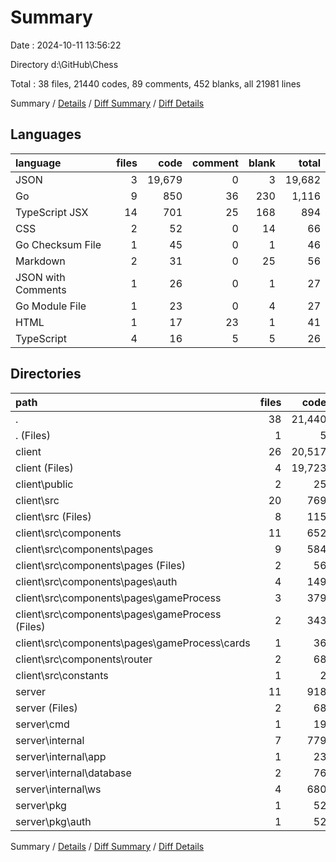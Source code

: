 # Summary

Date : 2024-10-11 13:56:22

Directory d:\\GitHub\\Chess

Total : 38 files,  21440 codes, 89 comments, 452 blanks, all 21981 lines

Summary / [Details](details.md) / [Diff Summary](diff.md) / [Diff Details](diff-details.md)

## Languages
| language | files | code | comment | blank | total |
| :--- | ---: | ---: | ---: | ---: | ---: |
| JSON | 3 | 19,679 | 0 | 3 | 19,682 |
| Go | 9 | 850 | 36 | 230 | 1,116 |
| TypeScript JSX | 14 | 701 | 25 | 168 | 894 |
| CSS | 2 | 52 | 0 | 14 | 66 |
| Go Checksum File | 1 | 45 | 0 | 1 | 46 |
| Markdown | 2 | 31 | 0 | 25 | 56 |
| JSON with Comments | 1 | 26 | 0 | 1 | 27 |
| Go Module File | 1 | 23 | 0 | 4 | 27 |
| HTML | 1 | 17 | 23 | 1 | 41 |
| TypeScript | 4 | 16 | 5 | 5 | 26 |

## Directories
| path | files | code | comment | blank | total |
| :--- | ---: | ---: | ---: | ---: | ---: |
| . | 38 | 21,440 | 89 | 452 | 21,981 |
| . (Files) | 1 | 5 | 0 | 4 | 9 |
| client | 26 | 20,517 | 53 | 213 | 20,783 |
| client (Files) | 4 | 19,723 | 0 | 24 | 19,747 |
| client\\public | 2 | 25 | 23 | 2 | 50 |
| client\\src | 20 | 769 | 30 | 187 | 986 |
| client\\src (Files) | 8 | 115 | 8 | 34 | 157 |
| client\\src\\components | 11 | 652 | 22 | 153 | 827 |
| client\\src\\components\\pages | 9 | 584 | 22 | 132 | 738 |
| client\\src\\components\\pages (Files) | 2 | 56 | 0 | 16 | 72 |
| client\\src\\components\\pages\\auth | 4 | 149 | 0 | 40 | 189 |
| client\\src\\components\\pages\\gameProcess | 3 | 379 | 22 | 76 | 477 |
| client\\src\\components\\pages\\gameProcess (Files) | 2 | 343 | 22 | 73 | 438 |
| client\\src\\components\\pages\\gameProcess\\cards | 1 | 36 | 0 | 3 | 39 |
| client\\src\\components\\router | 2 | 68 | 0 | 21 | 89 |
| client\\src\\constants | 1 | 2 | 0 | 0 | 2 |
| server | 11 | 918 | 36 | 235 | 1,189 |
| server (Files) | 2 | 68 | 0 | 5 | 73 |
| server\\cmd | 1 | 19 | 1 | 11 | 31 |
| server\\internal | 7 | 779 | 33 | 199 | 1,011 |
| server\\internal\\app | 1 | 23 | 0 | 10 | 33 |
| server\\internal\\database | 2 | 76 | 0 | 27 | 103 |
| server\\internal\\ws | 4 | 680 | 33 | 162 | 875 |
| server\\pkg | 1 | 52 | 2 | 20 | 74 |
| server\\pkg\\auth | 1 | 52 | 2 | 20 | 74 |

Summary / [Details](details.md) / [Diff Summary](diff.md) / [Diff Details](diff-details.md)
